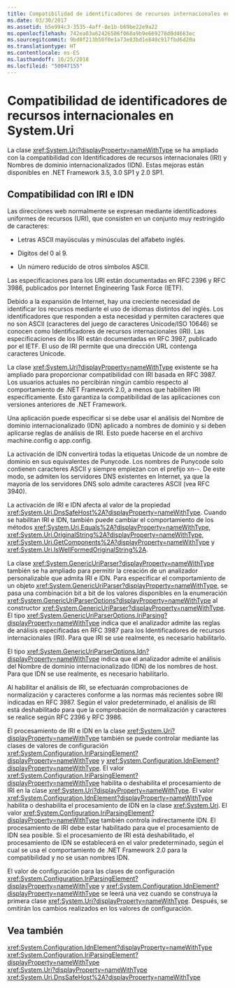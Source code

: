 ```yaml
---
title: Compatibilidad de identificadores de recursos internacionales en System.Uri
ms.date: 03/30/2017
ms.assetid: b5e994c3-3535-4aff-8e1b-b69be22e9a22
ms.openlocfilehash: 742ea03a62426506f068a9b9e669278d0d4663ec
ms.sourcegitcommit: 9bd8f213b50f0e1a73e03bd1e840c917fbd6d20a
ms.translationtype: HT
ms.contentlocale: es-ES
ms.lasthandoff: 10/25/2018
ms.locfileid: "50047155"
---
```

# <a name="international-resource-identifier-support-in-systemuri"></a>Compatibilidad de identificadores de recursos internacionales en System.Uri
La clase <xref:System.Uri?displayProperty=nameWithType> se ha ampliado con la compatibilidad con Identificadores de recursos internacionales (IRI) y Nombres de dominio internacionalizados (IDN). Estas mejoras están disponibles en .NET Framework 3.5, 3.0 SP1 y 2.0 SP1.  
  
## <a name="iri-and-idn-support"></a>Compatibilidad con IRI e IDN  
 Las direcciones web normalmente se expresan mediante identificadores uniformes de recursos (URI), que consisten en un conjunto muy restringido de caracteres:  
  
-   Letras ASCII mayúsculas y minúsculas del alfabeto inglés.  
  
-   Dígitos del 0 al 9.  
  
-   Un número reducido de otros símbolos ASCII.  
  
 Las especificaciones para los URI están documentadas en RFC 2396 y RFC 3986, publicados por Internet Engineering Task Force (IETF).  
  
 Debido a la expansión de Internet, hay una creciente necesidad de identificar los recursos mediante el uso de idiomas distintos del inglés. Los identificadores que responden a esta necesidad y permiten caracteres que no son ASCII (caracteres del juego de caracteres Unicode/ISO 10646) se conocen como Identificadores de recursos internacionales (IRI). Las especificaciones de los IRI están documentadas en RFC 3987, publicado por el IETF. El uso de IRI permite que una dirección URL contenga caracteres Unicode.  
  
 La clase <xref:System.Uri?displayProperty=nameWithType> existente se ha ampliado para proporcionar compatibilidad con IRI basada en RFC 3987. Los usuarios actuales no percibirán ningún cambio respecto al comportamiento de .NET Framework 2.0, a menos que habiliten IRI específicamente. Esto garantiza la compatibilidad de las aplicaciones con versiones anteriores de .NET Framework.  
  
 Una aplicación puede especificar si se debe usar el análisis del Nombre de dominio internacionalizado (IDN) aplicado a nombres de dominio y si deben aplicarse reglas de análisis de IRI. Esto puede hacerse en el archivo machine.config o app.config.  
  
 La activación de IDN convertirá todas la etiquetas Unicode de un nombre de dominio en sus equivalentes de Punycode. Los nombres de Punycode solo contienen caracteres ASCII y siempre empiezan con el prefijo xn--. De este modo, se admiten los servidores DNS existentes en Internet, ya que la mayoría de los servidores DNS solo admite caracteres ASCII (vea RFC 3940).  
  
 La activación de IRI e IDN afecta al valor de la propiedad <xref:System.Uri.DnsSafeHost%2A?displayProperty=nameWithType>. Cuando se habilitan IRI e IDN, también puede cambiar el comportamiento de los métodos <xref:System.Uri.Equals%2A?displayProperty=nameWithType>, <xref:System.Uri.OriginalString%2A?displayProperty=nameWithType>, <xref:System.Uri.GetComponents%2A?displayProperty=nameWithType> y <xref:System.Uri.IsWellFormedOriginalString%2A>.  
  
 La clase <xref:System.GenericUriParser?displayProperty=nameWithType> también se ha ampliado para permitir la creación de un analizador personalizable que admita IRI e IDN. Para especificar el comportamiento de un objeto <xref:System.GenericUriParser?displayProperty=nameWithType>, se pasa una combinación bit a bit de los valores disponibles en la enumeración <xref:System.GenericUriParserOptions?displayProperty=nameWithType> al constructor <xref:System.GenericUriParser?displayProperty=nameWithType>. El tipo <xref:System.GenericUriParserOptions.IriParsing?displayProperty=nameWithType> indica que el analizador admite las reglas de análisis especificadas en RFC 3987 para los Identificadores de recursos internacionales (IRI). Para que IRI se use realmente, es necesario habilitarlo.  
  
 El tipo <xref:System.GenericUriParserOptions.Idn?displayProperty=nameWithType> indica que el analizador admite el análisis del Nombre de dominio internacionalizado (IDN) de los nombres de host. Para que IDN se use realmente, es necesario habilitarlo.  
  
 Al habilitar el análisis de IRI, se efectuarán comprobaciones de normalización y caracteres conforme a las normas más recientes sobre IRI indicadas en RFC 3987. Según el valor predeterminado, el análisis de IRI está deshabilitado para que la comprobación de normalización y caracteres se realice según RFC 2396 y RFC 3986.  
  
 El procesamiento de IRI e IDN en la clase <xref:System.Uri?displayProperty=nameWithType> también se puede controlar mediante las clases de valores de configuración <xref:System.Configuration.IriParsingElement?displayProperty=nameWithType> y <xref:System.Configuration.IdnElement?displayProperty=nameWithType>. El valor <xref:System.Configuration.IriParsingElement?displayProperty=nameWithType> habilita o deshabilita el procesamiento de IRI en la clase <xref:System.Uri?displayProperty=nameWithType>. El valor <xref:System.Configuration.IdnElement?displayProperty=nameWithType> habilita o deshabilita el procesamiento de IDN en la clase <xref:System.Uri>. El valor <xref:System.Configuration.IriParsingElement?displayProperty=nameWithType> también controla indirectamente IDN. El procesamiento de IRI debe estar habilitado para que el procesamiento de IDN sea posible. Si el procesamiento de IRI está deshabilitado, el procesamiento de IDN se establecerá en el valor predeterminado, según el cual se usa el comportamiento de .NET Framework 2.0 para la compatibilidad y no se usan nombres IDN.  
  
 El valor de configuración para las clases de configuración <xref:System.Configuration.IriParsingElement?displayProperty=nameWithType> y <xref:System.Configuration.IdnElement?displayProperty=nameWithType> se leerá una vez cuando se construya la primera clase <xref:System.Uri?displayProperty=nameWithType>. Después, se omitirán los cambios realizados en los valores de configuración.  
  
## <a name="see-also"></a>Vea también  
 <xref:System.Configuration.IdnElement?displayProperty=nameWithType>  
 <xref:System.Configuration.IriParsingElement?displayProperty=nameWithType>  
 <xref:System.Uri?displayProperty=nameWithType>  
 <xref:System.Uri.DnsSafeHost%2A?displayProperty=nameWithType>
